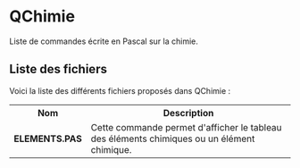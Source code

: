 # QChimie
Liste de commandes écrite en Pascal sur la chimie.

<h2>Liste des fichiers</h3>

Voici la liste des différents fichiers proposés dans QChimie :

<table>
  <tr>
    <th>Nom</th>
    <th>Description</th>
  </tr>
  <tr>
      <td><b>ELEMENTS.PAS</b></td>
      <td>Cette commande permet d'afficher le tableau des éléments chimiques ou un élément chimique.</td>
  </tr>
 </table>
